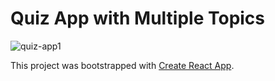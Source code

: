 # Quiz App with Multiple Topics

![quiz-app1](https://github.com/ronnieima/quiz-app/assets/70875687/f42a60b7-e04a-43a0-913f-e7d7efa00f09)


This project was bootstrapped with [Create React App](https://github.com/facebook/create-react-app).


